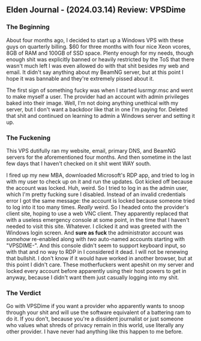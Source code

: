 ## Elden Journal - (2024.03.14) Review: VPSDime

### The Beginning
About four months ago, I decided to start up a Windows VPS with these guys on
quarterly billing. $60 for three months with four nice Xeon vcores, 8GB of RAM
and 100GB of SSD space. Plenty enough for my needs, though enough shit was
explicitly banned or heavily restricted by the ToS that there wasn't much left
I was even allowed do with that shit besides my web and email. It didn't say
anything about my BeamNG server, but at this point I hope it was bannable and
they're extremely pissed about it.

The first sign of something fucky was when I started lusrmgr.msc and went to
make myself a user. The provider had an account with admin privileges baked
into their image. Well, I'm not doing anything unethical with my server, but I
don't want a backdoor like that in one I'm paying for. Deleted that shit and
continued on learning to admin a Windows server and setting it up.

### The Fuckening
This VPS dutifully ran my website, email, primary DNS, and BeamNG servers for
the aforementioned four months. And then sometime in the last few days that I
haven't checked on it shit went WAY south.

I fired up my new MBA, downloaded Microsoft's RDP app, and tried to log in with
my user to check up on it and run the updates. Got kicked off because the
account was locked. Huh, weird. So I tried to log in as the admin user, which
I'm pretty fucking sure I disabled. Instead of an invalid credentials error I
got the same message: the account is locked because someone tried to log into
it too many times. *Really* weird. So I headed onto the provider's client site,
hoping to use a web VNC client. They apparently replaced that with a useless
emergency console at some point, in the time that I haven't needed to visit
this site. Whatever. I clicked it and was greeted with the Windows login
screen. And **sure as fuck** the administrator account was *somehow* re-enabled
along with *two* auto-named accounts starting with "VPSDIME-". And this console
didn't seem to support keyboard input, so with that and no way to RDP in I
considered it dead. I will not be renewing that bullshit. I don't know if it
would have worked in another browser, but at this point I didn't care. These
motherfuckers went apeshit on my server and locked every account before
apparently using their host powers to get in anyway, because I didn't want them
just casually logging into my shit.

### The Verdict
Go with VPSDime if you want a provider who apparently wants to snoop through
your shit and will use the software equivalent of a battering ram to do it. If
you don't, because you're a dissident journalist or just someone who values
what shreds of privacy remain in this world, use literally any other provider.
I have never had anything like this happen to me before.
